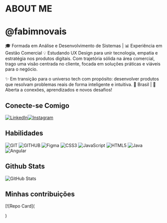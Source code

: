 # ABOUT ME
# @fabimnovais

🎓 Formada em Análise e Desenvolvimento de Sistemas | 📊 Experiência em Gestão Comercial
💡 Estudando UX Design para unir tecnologia, empatia e estratégia nos produtos digitais.
Com trajetória sólida na área comercial, trago uma visão centrada no cliente, focada em soluções práticas e viáveis para o negócio.

✨ Em transição para o universo tech com propósito: desenvolver produtos que resolvam problemas reais de forma inteligente e intuitiva.
📍 Brasil | 🚀 Aberta a conexões, aprendizados e novos desafios!



## Conecte-se Comigo

[![LinkedIn](https://img.shields.io/badge/LinkedIn-000?style=for-the-badge&logo=linkedin&logoColor=0E76A8)](https://www.linkedin.com/in/fabiana-novais-9b14197a/)[![Instagram](https://img.shields.io/badge/Instagram-000?style=for-the-badge&logo=instagram)](https://www.instagram.com/fabimnovais/)


## Habilidades

![GIT](https://img.shields.io/badge/Git-000?style=for-the-badge&logo=Git)
![GITHUB](https://img.shields.io/badge/GitHub-000?style=for-the-badge&logo=github)
![Figma](https://img.shields.io/badge/Figma-000?style=for-the-badge&logo=figma)
![CSS3](https://img.shields.io/badge/CSS3-000?style=for-the-badge&logo=css3)
![JavaScript](https://img.shields.io/badge/JavaScript-000?style=for-the-badge&logo=javascript)
![HTML5](https://img.shields.io/badge/HTML5-000?style=for-the-badge&logo=html5)
![Java](https://img.shields.io/badge/Java-000?style=for-the-badge&logo=java)
![Angular](https://img.shields.io/badge/Angular-000?style=for-the-badge&logo=angular)



## Github Stats

![GitHub Stats](https://github-readme-stats.vercel.app/api?username=Fabimnovais&theme=transparent&bg_color=000&border_color=30A3DC&show_icons=true&icon_color=30A3DC&title_color=E94D5F&text_color=FFF)


## Minhas contribuições

[![Repo Card](

) 
